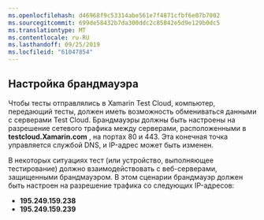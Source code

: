 ```yaml
---
ms.openlocfilehash: d46968f9c53314abe561e7f4871cfbf6e07b7002
ms.sourcegitcommit: 699de58432b7da300ddc2c85842e5d9e129b0dc5
ms.translationtype: MT
ms.contentlocale: ru-RU
ms.lasthandoff: 09/25/2019
ms.locfileid: "61047854"
---
```

## <a name="firewall-configuration"></a>Настройка брандмауэра

Чтобы тесты отправлялись в Xamarin Test Cloud, компьютер, передающий тесты, должен иметь возможность обмениваться данными с серверами Test Cloud. Брандмауэры должны быть настроены на разрешение сетевого трафика между серверами, расположенными в **testcloud.Xamarin.com** , на портах 80 и 443. Эта конечная точка управляется службой DNS, и IP-адрес может быть изменен. 

В некоторых ситуациях тест (или устройство, выполняющее тестирование) должно взаимодействовать с веб-серверами, защищенными брандмауэром. В этом сценарии брандмауэр должен быть настроен на разрешение трафика со следующих IP-адресов:

* **195.249.159.238**
* **195.249.159.239**
